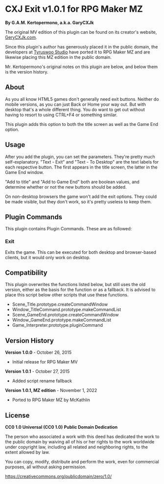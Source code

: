 # CXJ Exit v1.0.1 for RPG Maker MZ
**By G.A.M. Kertopermono, a.k.a. GaryCXJk**

The original MV edition of this plugin can be found on its creator's website, 
[GeryCXJk.com](https://area91.garycxjk.com/rmmv/plugins/misc/exit).

Since this plugin's author has generously placed it in the public domain,
the developers at [Tyruswoo Studio](https://www.tyruswoo.com/) have ported it
to RPG Maker MZ and are likewise placing this MZ edition in the public domain.

Mr. Kertopermono's original notes on this plugin are below,
and below them is the version history.

## About

As you all know HTML5 games don't generally need exit buttons. Neither do
mobile versions, as you can just Back or Home your way out. But with desktop
that's a whole different thing. You do want to get out without having to
resort to using CTRL+F4 or something similar.

This plugin adds this option to both the title screen as well as the Game
End option.

## Usage

After you add the plugin, you can set the parameters. They're pretty much
self-explanatory. "Text - Exit" and "Text - To Desktop" are the text labels
for each respective button. The first appears in the title screen, the
latter in the Game End window.

"Add to title" and "Add to Game End" both are boolean values, and determine
whether or not the new buttons should be added.

On non-desktop browsers the game won't add the exit options. They could be
made visible, but they don't work, so it's pretty useless to keep them.

## Plugin Commands

This plugin contains Plugin Commands. These are as followed:

### Exit
Exits the game. This can be executed for both desktop and browser-based
clients, but it would only work on desktop.

## Compatibility

This plugin overwrites the functions listed below, but still uses the old
version, either as the basis for the function or as a fallback. It is
advised to place this script below other scripts that use these functions.

- Scene_Title.prototype.createCommandWindow
- Window_TitleCommand.prototype.makeCommandList
- Scene_GameEnd.prototype.createCommandWindow
- Window_GameEnd.prototype.makeCommandList
- Game_Interpreter.prototype.pluginCommand

## Version History

**Version 1.0.0** - October 26, 2015
* Initial release for RPG Maker MV

**Version 1.0.1** - October 27, 2015
* Added script rename fallback

**Version 1.0.1, MZ edition** - November 1, 2022
* Ported to RPG Maker MZ by McKathlin

## License

**CC0 1.0 Universal (CC0 1.0)**
**Public Domain Dedication**

The person who associated a work with this deed has dedicated the work to
the public domain by waiving all of his or her rights to the work worldwide
under copyright law, including all related and neighboring rights, to the
extent allowed by law.

You can copy, modify, distribute and perform the work, even for commercial
purposes, all without asking permission.

https://creativecommons.org/publicdomain/zero/1.0/